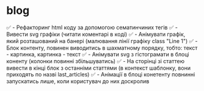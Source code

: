 # blog

✅ - Рефакторинг html коду за допомогою сематинчиних тегів
✅ - Вивести svg графіки (читати коментарі в коді)
✅ - Анімувати графік, який розташований на банері (малювання лінії графіку class "Line 1")
✅ - Блок контенту, повинен виводитись в шахматному порядку, тобто: текст - картинка, картинка - текст
✅ - Анімувати svg з гістограмати в блоці коненту (колонки повинні збільшуватись)
✅ - На сторінці зі статтею вивести в кінці блок з останніми статтями (в контекст шаблонку, вони приходять по назві last_articles)
✅ - Анімації в блоці конетенту повнинні запускатись лише, коли користувач до них доскролив
